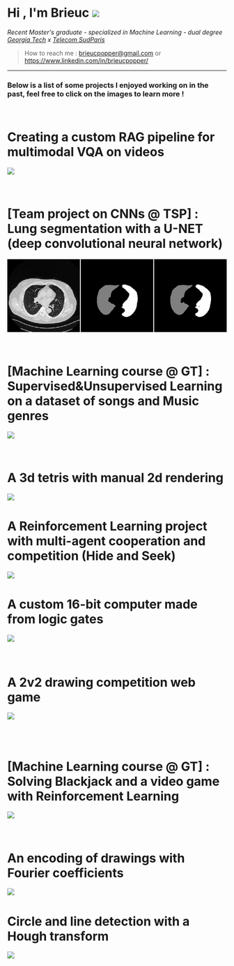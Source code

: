 
<h1 align="left"><b>Hi , I'm Brieuc </b><img src="https://media.giphy.com/media/hvRJCLFzcasrR4ia7z/giphy.gif" width="35"></h1>

<p><em>Recent Master's graduate - specialized in  Machine Learning  - dual degree <a href="https://www.gatech.edu/">Georgia Tech</a> x <a href="https://www.telecom-sudparis.eu/">Telecom SudParis</a></br>
</em></p>


> How to reach me : brieucpopper@gmail.com or https://www.linkedin.com/in/brieucpopper/

-----------


<h3>Below is a list of some projects I enjoyed working on in the past, feel free to click on the images to learn more !</h3>

<br>
<h1>Creating a custom RAG pipeline for multimodal VQA on videos</h1>

<a href=https://github.com/brieucpopper/LLaVA_RAG/tree/master#readme><img src="https://github.com/user-attachments/assets/fcdaf87e-f08d-413b-9f22-4c491f3222da"></a>







<br>
<h1>[Team project on CNNs @ TSP] : Lung segmentation with a U-NET (deep convolutional neural network)</h1>

<a href=https://github.com/brieucpopper/lungSegmentationUnet/tree/main#readme><img src="https://github.com/brieucpopper/lungSegmentationUnet/blob/main/IMAGE_37.png"></a>

<br>
<h1>[Machine Learning course @ GT] : Supervised&Unsupervised Learning on a dataset of songs and Music genres</h1>

<a href=https://github.com/brieucpopper/MLanalysis/tree/main#readme><img src="https://github.com/brieucpopper/MLanalysis/assets/102361078/2b0973c8-99ba-41f3-8aaf-5f4ea6aa7bcc"></a>





<br>
<h1>A 3d tetris with manual 2d rendering</h1>




<a href=https://github.com/brieucpopper/3dtetris/tree/main#readme><img src="https://user-images.githubusercontent.com/102361078/214140255-57212023-0a0f-410e-9eb4-4814cc3bce76.png"></a>

<h1> A Reinforcement Learning project with multi-agent cooperation and competition (Hide and Seek) </h1>

<a href=https://github.com/brieucpopper/2d_RL_hide_seek/tree/main#readme><img src="https://github.com/user-attachments/assets/c851b4c2-91f5-405b-85b1-9766427dee11"></a>
<br>
<h1>A custom 16-bit computer made from logic gates</h1>




<a href=https://github.com/brieucpopper/logismcomputer>
<img src="https://user-images.githubusercontent.com/102361078/214144627-a8cc2bd5-e94a-4bcf-8827-ac61a8167424.png"></a><br><br>
<br>
<h1>A 2v2 drawing competition web game</h1>




<a href=https://github.com/brieucpopper/drawhosted/tree/master/Projet%20Final><img src="https://user-images.githubusercontent.com/102361078/214140378-f29a3ebf-3264-4204-9a20-d3d0d9ec073d.png"></a><br><br>

<br>
<h1>[Machine Learning course @ GT] : Solving Blackjack and a video game with Reinforcement Learning</h1>

<a href=https://github.com/brieucpopper/MDPRL><img src="https://github.com/brieucpopper/MDPRL/assets/102361078/b9365e9f-4d74-4dec-a617-fe8c65557399"></a>


<br>
<h1>An encoding of drawings with Fourier coefficients</h1>



<a href=https://github.com/brieucpopper/TIPE-fourier-bezier/tree/main/projet%20Encodage%20fourier>
<img src=https://user-images.githubusercontent.com/102361078/214140415-aa0524a5-a7a8-4960-b5b6-590e699cbf32.png>

</a>


<h1>Circle and line detection with a Hough transform</h1>



<a href=https://github.com/brieucpopper/houghTransform>
<img src=https://user-images.githubusercontent.com/102361078/268023490-a93b9cbc-1748-492c-a088-12c36fd5df96.png>

</a>
